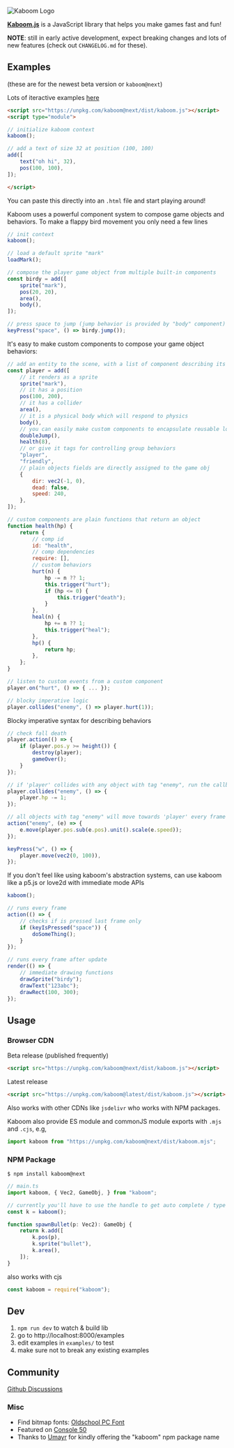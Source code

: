 ![Kaboom Logo](misc/kaboom.png)

[**Kaboom.js**](https://kaboomjs.com/) is a JavaScript library that helps you make games fast and fun!

**NOTE**: still in early active development, expect breaking changes and lots of new features (check out `CHANGELOG.md` for these).

## Examples

(these are for the newest beta version or `kaboom@next`)

Lots of iteractive examples [here](https://kaboomjs.com/examples)

```html
<script src="https://unpkg.com/kaboom@next/dist/kaboom.js"></script>
<script type="module">

// initialize kaboom context
kaboom();

// add a text of size 32 at position (100, 100)
add([
    text("oh hi", 32),
    pos(100, 100),
]);

</script>
```

You can paste this directly into an `.html` file and start playing around!

Kaboom uses a powerful component system to compose game objects and behaviors.
To make a flappy bird movement you only need a few lines
```js
// init context
kaboom();

// load a default sprite "mark"
loadMark();

// compose the player game object from multiple built-in components
const birdy = add([
    sprite("mark"),
    pos(20, 20),
    area(),
    body(),
]);

// press space to jump (jump behavior is provided by "body" component)
keyPress("space", () => birdy.jump());
```

It's easy to make custom components to compose your game object behaviors:
```js
// add an entity to the scene, with a list of component describing its behavior
const player = add([
    // it renders as a sprite
    sprite("mark"),
    // it has a position
    pos(100, 200),
    // it has a collider
    area(),
    // it is a physical body which will respond to physics
    body(),
    // you can easily make custom components to encapsulate reusable logics
    doubleJump(),
    health(8),
    // or give it tags for controlling group behaviors
    "player",
    "friendly",
    // plain objects fields are directly assigned to the game obj
    {
        dir: vec2(-1, 0),
        dead: false,
        speed: 240,
    },
]);

// custom components are plain functions that return an object
function health(hp) {
    return {
        // comp id
        id: "health",
        // comp dependencies
        require: [],
        // custom behaviors
        hurt(n) {
            hp -= n ?? 1;
            this.trigger("hurt");
            if (hp <= 0) {
                this.trigger("death");
            }
        },
        heal(n) {
            hp += n ?? 1;
            this.trigger("heal");
        },
        hp() {
            return hp;
        },
    };
}

// listen to custom events from a custom component
player.on("hurt", () => { ... });

// blocky imperative logic
player.collides("enemy", () => player.hurt(1));
```

Blocky imperative syntax for describing behaviors
```js
// check fall death
player.action(() => {
    if (player.pos.y >= height()) {
        destroy(player);
        gameOver();
    }
});

// if 'player' collides with any object with tag "enemy", run the callback
player.collides("enemy", () => {
    player.hp -= 1;
});

// all objects with tag "enemy" will move towards 'player' every frame
action("enemy", (e) => {
    e.move(player.pos.sub(e.pos).unit().scale(e.speed));
});

keyPress("w", () => {
    player.move(vec2(0, 100)),
});
```

If you don't feel like using kaboom's abstraction systems, can use kaboom like a p5.js or love2d with immediate mode APIs

```js
kaboom();

// runs every frame
action(() => {
    // checks if is pressed last frame only
    if (keyIsPressed("space")) {
        doSomeThing();
    }
});

// runs every frame after update
render(() => {
    // immediate drawing functions
    drawSprite("birdy");
    drawText("123abc");
    drawRect(100, 300);
});
```

## Usage

### Browser CDN

Beta release (published frequently)
```html
<script src="https://unpkg.com/kaboom@next/dist/kaboom.js"></script>
```

Latest release
```html
<script src="https://unpkg.com/kaboom@latest/dist/kaboom.js"></script>
```

Also works with other CDNs like `jsdelivr` who works with NPM packages.

Kaboom also provide ES module and commonJS module exports with `.mjs` and `.cjs`, e.g,

```js
import kaboom from "https://unpkg.com/kaboom@next/dist/kaboom.mjs";
```

### NPM Package

```
$ npm install kaboom@next
```

```ts
// main.ts
import kaboom, { Vec2, GameObj, } from "kaboom";

// currently you'll have to use the handle to get auto complete / type checks etc.
const k = kaboom();

function spawnBullet(p: Vec2): GameObj {
    return k.add([
        k.pos(p),
        k.sprite("bullet"),
        k.area(),
    ]);
}
```

also works with cjs

```js
const kaboom = require("kaboom");
```

## Dev

1. `npm run dev` to watch & build lib
1. go to http://localhost:8000/examples
1. edit examples in `examples/` to test
1. make sure not to break any existing examples

## Community

[Github Discussions](https://github.com/replit/kaboom/discussions)

### Misc

- Find bitmap fonts: [Oldschool PC Font](https://int10h.org/oldschool-pc-fonts)
- Featured on [Console 50](https://console.substack.com/p/console-50)
- Thanks to [Umayr](https://github.com/umayr) for kindly offering the "kaboom" npm package name
